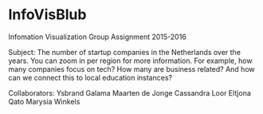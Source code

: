 # InfoVisBlub

Infomation Visualization Group Assignment 2015-2016

Subject:
The number of startup companies in the Netherlands over the years. You can zoom in per region for more information. For example, how many companies focus on tech? How many are business related? And how can we connect this to local education instances?

Collaborators:
Ysbrand Galama
Maarten de Jonge
Cassandra Loor
Eltjona Qato
Marysia Winkels
